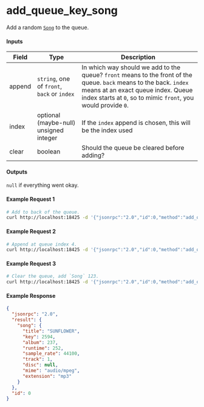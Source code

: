 # add_queue_key_song
Add a random [`Song`](../../common-objects/song.md) to the queue.

#### Inputs

| Field  | Type                                        | Description |
|--------|---------------------------------------------|-------------|
| append | `string`, one of `front`, `back` or `index` | In which way should we add to the queue? `front` means to the front of the queue. `back` means to the back. `index` means at an exact queue index. Queue index starts at `0`, so to mimic `front`, you would provide `0`.
| index  | optional (maybe-null) unsigned integer      | If the `index` append is chosen, this will be the index used
| clear  | boolean                                     | Should the queue be cleared before adding?

#### Outputs

`null` if everything went okay.

#### Example Request 1
```bash
# Add to back of the queue.
curl http://localhost:18425 -d '{"jsonrpc":"2.0","id":0,"method":"add_queue_rand_song","params":{"append":"back","clear":false}'
```

#### Example Request 2
```bash
# Append at queue index 4.
curl http://localhost:18425 -d '{"jsonrpc":"2.0","id":0,"method":"add_queue_rand_song","params":{"append":"index","index":4,"clear":false}'
```

#### Example Request 3
```bash
# Clear the queue, add `Song` 123.
curl http://localhost:18425 -d '{"jsonrpc":"2.0","id":0,"method":"add_queue_rand_song","params":{"append":"front","clear":true}'
```

#### Example Response
```json
{
  "jsonrpc": "2.0",
  "result": {
    "song": {
      "title": "SUNFLOWER",
      "key": 2594,
      "album": 237,
      "runtime": 252,
      "sample_rate": 44100,
      "track": 1,
      "disc": null,
      "mime": "audio/mpeg",
      "extension": "mp3"
    }
  },
  "id": 0
}
```
